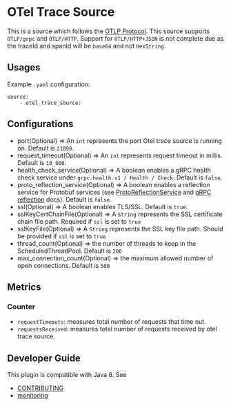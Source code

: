 # OTel Trace Source 

This is a source which follows the [OTLP Protocol](https://github.com/open-telemetry/oteps/blob/master/text/0035-opentelemetry-protocol.md). This source supports ```OTLP/grpc``` and ```OTLP/HTTP```. Support for ```OTLP/HTTP+JSON``` is not complete due as the traceId and spanId will be ```base64``` and not ```HexString```.


## Usages
Example `.yaml` configuration:
```
source:
    - otel_trace_source:
```

## Configurations

* port(Optional) => An `int` represents the port Otel trace source is running on. Default is ```21890```. 
* request_timeout(Optional) => An `int` represents request timeout in millis. Default is ```10_000```.
* health_check_service(Optional) => A boolean enables a gRPC health check service under ```grpc.health.v1 / Health / Check```. Default is ```false```.
* proto_reflection_service(Optional) => A boolean enables a reflection service for Protobuf services (see [ProtoReflectionService](https://grpc.github.io/grpc-java/javadoc/io/grpc/protobuf/services/ProtoReflectionService.html) and [gRPC reflection](https://github.com/grpc/grpc-java/blob/master/documentation/server-reflection-tutorial.md) docs). Default is ```false```.
* ssl(Optional) => A boolean enables TLS/SSL. Default is ```true```.
* sslKeyCertChainFile(Optional) => A `String` represents the SSL certificate chain file path. Required if ```ssl``` is set to ```true```
* sslKeyFile(Optional) => A `String` represents the SSL key file path. Should be provided if ```ssl``` is set to ```true```
* thread_count(Optional) => the number of threads to keep in the ScheduledThreadPool. Default is `200`
* max_connection_count(Optional) => the maximum allowed number of open connections. Default is `500`

## Metrics

### Counter
- `requestTimeouts`: measures total number of requests that time out.
- `requestsReceived`: measures total number of requests received by otel trace source. 

## Developer Guide
This plugin is compatible with Java 8. See 
- [CONTRIBUTING](https://github.com/opendistro-for-elasticsearch/data-prepper/blob/master/CONTRIBUTING.md) 
- [monitoring](https://github.com/opendistro-for-elasticsearch/data-prepper/blob/master/docs/readme/monitoring.md)
